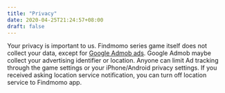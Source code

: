 ```yaml
---
title: "Privacy"
date: 2020-04-25T21:24:57+08:00
draft: false
---
```


Your privacy is important to us. Findmomo series game itself does not collect your data, except for [Google Admob ads](https://admob.google.com/home). Google Admob maybe collect your advertising identifier or location. Anyone can limit Ad tracking through the game settings or your iPhone/Android privacy settings. If you received asking location service notification, you can turn off location service to Findmomo app.
